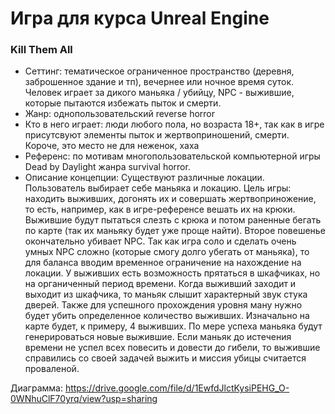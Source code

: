 # Игра для курса Unreal Engine

### Kill Them All

- Сеттинг: тематическое ограниченное пространство (деревня, заброшенное здание и тп), вечернее или ночное время суток. Человек играет за дикого маньяка / убийцу, NPC - выжившие, которые пытаются избежать пыток и смерти. 
- Жанр: однопользовательский reverse horror
- Кто в него играет: люди любого пола, но возраста 18+, так как в игре присутсвуют элементы пыток и жертвоприношений, смерти. Короче, это место не для неженок, хаха
- Референс: по мотивам многопользовательской компьютерной игры Dead by Daylight жанра survival horror.
- Описание концепции: Существуют различные локации. Пользователь выбирает себе маньяка и локацию. Цель игры: находить выживших, догонять их и совершать жертвоприножение, то есть, например, как в игре-референсе вешать их на крюки. Выжившие будут пытаться слезть с крюка и потом раненные бегать по карте (так их маньяку будет уже проще найти). Второе повешенье окончательно убивает NPC. Так как игра соло и сделать очень умных NPC сложно (которые смогу долго убегать от маньяка), то для баланса вводим временное ограничение на нахождение на локации. У выживших есть возможность прятаться в шкафчиках, но на органиченный период времени. Когда выживший заходит и выходит из шкафчика, то маньяк слышит характерный звук стука дверей. Также для успешного прохождения уровня ману нужно будет убить определенное количество выживших. Изначально на карте будет, к примеру, 4 выживших. По мере успеха маньяка будут генерироваться новые выжившие. Если маньяк до истечения времени не успел всех повесить и довести до гибели, то выжившие справились со своей задачей выжить и миссия убицы считается проваленой. 

Диаграмма: https://drive.google.com/file/d/1EwfdJlctKysiPEHG_O-0WNhuClF70yrq/view?usp=sharing
